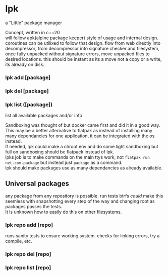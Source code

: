 # lpk
 a "Little" package manager

Concept, written in c++20   
will follow apk(alpine package keeper) style of usage and internal design.   
coroutines can be utilixed to follow that design. flow from web directly into decompressor, from decompressor into signature checker and filesystem, once fully unpacked without signature errors, move unpacked files to desired locations. this should be instant as its a move not a copy or a write, its already on disk.

### lpk add [package]   
### lpk del [package]    
### lpk list ([package]) 
list all available packages and/or info   

Sandboxing was thought of but docker came first and did it in a good way.
This may be a better alternative to flatpak as instead of installing many many dependancies for one application, it can be integrated with the os instead.   
If needed, lpk could make a chroot env and do some light sandboxing but full on sandboxing should be flatpack instead of lpk.    
lpks job is to make commands on the main ttys work, not `flatpak run net.com.package` but instead just `package` as a command.   
lpk should make packages use as many dependancies as already available.
   
## Universal packages
any package from any repository is possible.
run tests 
btrfs *could* make this seemless with snapshotting every step of the way and changing root as packages passes the tests.   
It is unknown how to easily do this on other filesystems.   

### lpk repo add [repo] 
runs sanity tests to ensure working system. checks for linking errors, try a compile, etc.

### lpk repo del [repo]
### lpk repo list [repo]
